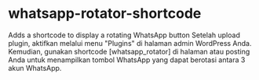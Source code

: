 # whatsapp-rotator-shortcode
Adds a shortcode to display a rotating WhatsApp button
Setelah upload plugin, aktifkan melalui menu "Plugins" di halaman admin WordPress Anda. 
Kemudian, gunakan shortcode [whatsapp_rotator] di halaman atau posting Anda untuk menampilkan tombol WhatsApp yang dapat berotasi antara 3 akun WhatsApp.
